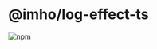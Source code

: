 # @imho/log-effect-ts

[![npm](https://img.shields.io/npm/v/@imho/log-effect-ts)](https://www.npmjs.com/package/@imho/log-effect-ts)
